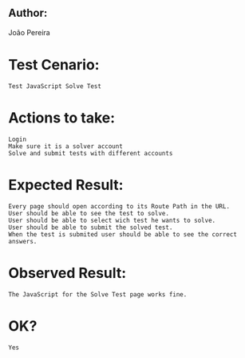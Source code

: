## Author:
João Pereira

# Test Cenario:
    Test JavaScript Solve Test

# Actions to take:
    Login
    Make sure it is a solver account
    Solve and submit tests with different accounts

# Expected Result:
    Every page should open according to its Route Path in the URL.
    User should be able to see the test to solve.
    User should be able to select wich test he wants to solve.
    User should be able to submit the solved test.
    When the test is submited user should be able to see the correct answers.

# Observed Result:
    The JavaScript for the Solve Test page works fine.

# OK? 
    Yes